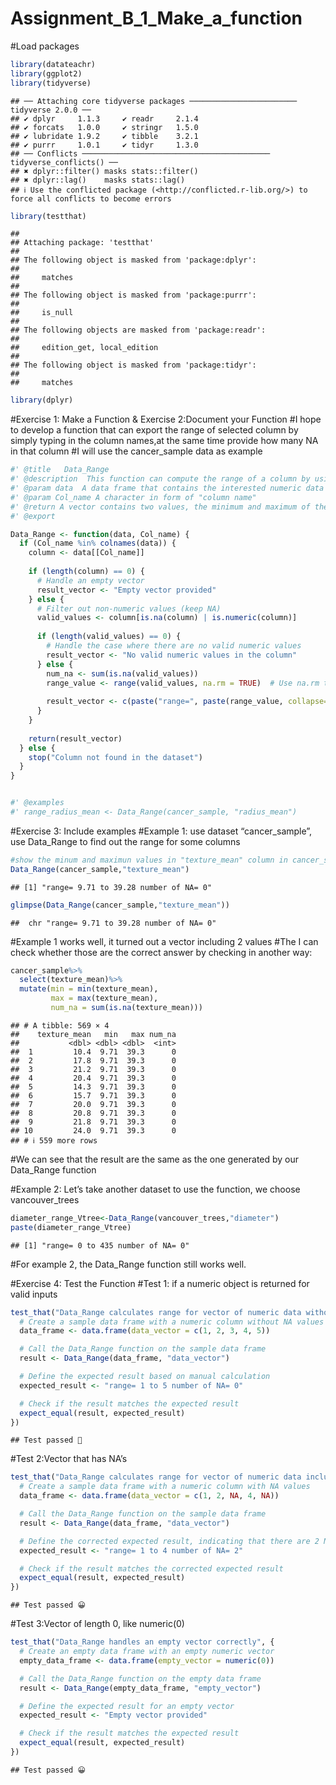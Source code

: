 Assignment_B_1_Make_a_function
================

\#Load packages

``` r
library(datateachr)
library(ggplot2)
library(tidyverse)
```

    ## ── Attaching core tidyverse packages ──────────────────────── tidyverse 2.0.0 ──
    ## ✔ dplyr     1.1.3     ✔ readr     2.1.4
    ## ✔ forcats   1.0.0     ✔ stringr   1.5.0
    ## ✔ lubridate 1.9.2     ✔ tibble    3.2.1
    ## ✔ purrr     1.0.1     ✔ tidyr     1.3.0
    ## ── Conflicts ────────────────────────────────────────── tidyverse_conflicts() ──
    ## ✖ dplyr::filter() masks stats::filter()
    ## ✖ dplyr::lag()    masks stats::lag()
    ## ℹ Use the conflicted package (<http://conflicted.r-lib.org/>) to force all conflicts to become errors

``` r
library(testthat) 
```

    ## 
    ## Attaching package: 'testthat'
    ## 
    ## The following object is masked from 'package:dplyr':
    ## 
    ##     matches
    ## 
    ## The following object is masked from 'package:purrr':
    ## 
    ##     is_null
    ## 
    ## The following objects are masked from 'package:readr':
    ## 
    ##     edition_get, local_edition
    ## 
    ## The following object is masked from 'package:tidyr':
    ## 
    ##     matches

``` r
library(dplyr) 
```

\#Exercise 1: Make a Function & Exercise 2:Document your Function \#I
hope to develop a function that can export the range of selected column
by simply typing in the column names,at the same time provide how many
NA in that column \#I will use the cancer_sample data as example

``` r
#' @title   Data_Range
#' @description  This function can compute the range of a column by using the column name from a dataset
#' @param data  A data frame that contains the interested numeric data under certain column
#' @param Col_name A character in form of "column name"
#' @return A vector contains two values, the minimum and maximum of the selected column
#' @export

Data_Range <- function(data, Col_name) {
  if (Col_name %in% colnames(data)) {
    column <- data[[Col_name]]
    
    if (length(column) == 0) {
      # Handle an empty vector
      result_vector <- "Empty vector provided"
    } else {
      # Filter out non-numeric values (keep NA)
      valid_values <- column[is.na(column) | is.numeric(column)]
      
      if (length(valid_values) == 0) {
        # Handle the case where there are no valid numeric values
        result_vector <- "No valid numeric values in the column"
      } else {
        num_na <- sum(is.na(valid_values))
        range_value <- range(valid_values, na.rm = TRUE)  # Use na.rm to ignore NA values in range calculation
      
        result_vector <- c(paste("range=", paste(range_value, collapse=" to "), "number of NA=", num_na))
      }
    }
    
    return(result_vector)
  } else {
    stop("Column not found in the dataset")
  }
}


#' @examples
#' range_radius_mean <- Data_Range(cancer_sample, "radius_mean")
```

\#Exercise 3: Include examples \#Example 1: use dataset “cancer_sample”,
use Data_Range to find out the range for some columns

``` r
#show the minum and maximun values in "texture_mean" column in cancer_sample dataset
Data_Range(cancer_sample,"texture_mean")
```

    ## [1] "range= 9.71 to 39.28 number of NA= 0"

``` r
glimpse(Data_Range(cancer_sample,"texture_mean"))
```

    ##  chr "range= 9.71 to 39.28 number of NA= 0"

\#Example 1 works well, it turned out a vector including 2 values \#The
I can check whether those are the correct answer by checking in another
way:

``` r
cancer_sample%>%
  select(texture_mean)%>%
  mutate(min = min(texture_mean),
         max = max(texture_mean),
         num_na = sum(is.na(texture_mean)))
```

    ## # A tibble: 569 × 4
    ##    texture_mean   min   max num_na
    ##           <dbl> <dbl> <dbl>  <int>
    ##  1         10.4  9.71  39.3      0
    ##  2         17.8  9.71  39.3      0
    ##  3         21.2  9.71  39.3      0
    ##  4         20.4  9.71  39.3      0
    ##  5         14.3  9.71  39.3      0
    ##  6         15.7  9.71  39.3      0
    ##  7         20.0  9.71  39.3      0
    ##  8         20.8  9.71  39.3      0
    ##  9         21.8  9.71  39.3      0
    ## 10         24.0  9.71  39.3      0
    ## # ℹ 559 more rows

\#We can see that the result are the same as the one generated by our
Data_Range function

\#Example 2: Let’s take another dataset to use the function, we choose
vancouver_trees

``` r
diameter_range_Vtree<-Data_Range(vancouver_trees,"diameter")
paste(diameter_range_Vtree)
```

    ## [1] "range= 0 to 435 number of NA= 0"

\#For example 2, the Data_Range function still works well.

\#Exercise 4: Test the Function \#Test 1: if a numeric object is
returned for valid inputs

``` r
test_that("Data_Range calculates range for vector of numeric data without NA", {
  # Create a sample data frame with a numeric column without NA values
  data_frame <- data.frame(data_vector = c(1, 2, 3, 4, 5))

  # Call the Data_Range function on the sample data frame
  result <- Data_Range(data_frame, "data_vector")

  # Define the expected result based on manual calculation
  expected_result <- "range= 1 to 5 number of NA= 0"

  # Check if the result matches the expected result
  expect_equal(result, expected_result)
})
```

    ## Test passed 🌈

\#Test 2:Vector that has NA’s

``` r
test_that("Data_Range calculates range for vector of numeric data including NA", {
  # Create a sample data frame with a numeric column with NA values
  data_frame <- data.frame(data_vector = c(1, 2, NA, 4, NA))

  # Call the Data_Range function on the sample data frame
  result <- Data_Range(data_frame, "data_vector")

  # Define the corrected expected result, indicating that there are 2 NA values
  expected_result <- "range= 1 to 4 number of NA= 2"

  # Check if the result matches the corrected expected result
  expect_equal(result, expected_result)
})
```

    ## Test passed 😀

\#Test 3:Vector of length 0, like numeric(0)

``` r
test_that("Data_Range handles an empty vector correctly", {
  # Create an empty data frame with an empty numeric vector
  empty_data_frame <- data.frame(empty_vector = numeric(0))

  # Call the Data_Range function on the empty data frame
  result <- Data_Range(empty_data_frame, "empty_vector")

  # Define the expected result for an empty vector
  expected_result <- "Empty vector provided"

  # Check if the result matches the expected result
  expect_equal(result, expected_result)
})
```

    ## Test passed 😀
